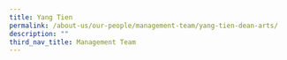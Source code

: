 ```yaml
---
title: Yang Tien
permalink: /about-us/our-people/management-team/yang-tien-dean-arts/
description: ""
third_nav_title: Management Team
---
```

